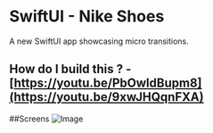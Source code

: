 # SwiftUI - Nike Shoes
A new SwiftUI app showcasing micro transitions.

## How do I build this ? - [https://youtu.be/PbOwldBupm8](https://youtu.be/9xwJHQqnFXA)

##Screens
![Image](https://github.com/user-attachments/assets/9e0e02f3-460f-4a14-b398-c1c6f975d89b)
